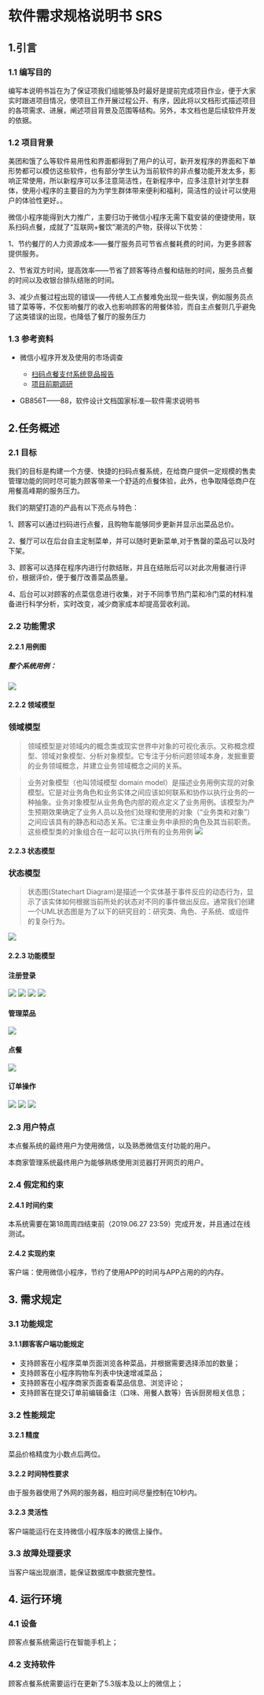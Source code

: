 # 软件需求规格说明书 SRS

## 1.引言

### 1.1 编写目的

编写本说明书旨在为了保证项我们组能够及时最好是提前完成项目作业，便于大家实时跟进项目情况，使项目工作开展过程公开、有序，因此将以文档形式描述项目的各项需求、进展，阐述项目背景及范围等结构。另外，本文档也是后续软件开发的依据。

### 1.2 项目背景

美团和饿了么等软件易用性和界面都得到了用户的认可，新开发程序的界面和下单形势都可以模仿这些软件，也有部分学生认为当前软件的非点餐功能开发太多，影响正常使用，所以新程序可以多注意简洁性，在新程序中，应多注意针对学生群体，使用小程序的主要目的为为学生群体带来便利和福利，简洁性的设计可以使用户的体验性更好。。

微信小程序能得到大力推广，主要归功于微信小程序无需下载安装的便捷使用，联系扫码点餐，成就了“互联网+餐饮”潮流的产物，获得以下优势：

1、节约餐厅的人力资源成本——餐厅服务员可节省点餐耗费的时间，为更多顾客提供服务。

2、节省双方时间，提高效率——节省了顾客等待点餐和结账的时间，服务员点餐的时间以及收银台排队结账的时间。

3、减少点餐过程出现的错误——传统人工点餐难免出现一些失误，例如服务员点错了菜等等，不仅影响餐厅的收入也影响顾客的用餐体验，而自主点餐则几乎避免了这类错误的出现，也降低了餐厅的服务压力 

### 1.3 参考资料

- 微信小程序开发及使用的市场调查
  - [扫码点餐支付系统竞品报告](https://baoleme.github.io/Dashboard/documents/competitor_analyze.html?raw=true)
  - [项目前期调研](https://sysu-gogo.github.io/sysu-gogo-food-docs/03-investigation?raw=true)

- GB856T——88，软件设计文档国家标准—软件需求说明书

## 2.任务概述

### 2.1 目标

我们的目标是构建一个方便、快捷的扫码点餐系统，在给商户提供一定规模的售卖管理功能的同时尽可能为顾客带来一个舒适的点餐体验，此外，也争取降低商户在用餐高峰期的服务压力。 

我们的期望打造的产品有以下亮点与特色：

1、顾客可以通过扫码进行点餐，且购物车能够同步更新并显示出菜品总价。

2、餐厅可以在后台自主定制菜单，并可以随时更新菜单,对于售罄的菜品可以及时下架。

3、顾客可以选择在程序内进行付款结账，并且在结账后可以对此次用餐进行评价，根据评价，便于餐厅改善菜品质量。

4、后台可以对顾客的点菜信息进行收集，对于不同季节热门菜和冷门菜的材料准备进行科学分析，实时改变，减少商家成本却提高营收利润。

### 2.2 功能需求

#### 2.2.1 用例图

##### 整个系统用例：

![](https://github.com/uml163/UML/blob/master/report/documents/UsercaseDiagram/UsercaseDiagramIMG/用例图.png?raw=true)

#### 2.2.2 领域模型

### 领域模型
> 领域模型是对领域内的概念类或现实世界中对象的可视化表示。又称概念模型、领域对象模型、分析对象模型。它专注于分析问题领域本身，发掘重要的业务领域概念，并建立业务领域概念之间的关系。

> 业务对象模型（也叫领域模型 domain model）是描述业务用例实现的对象模型。它是对业务角色和业务实体之间应该如何联系和协作以执行业务的一种抽象。业务对象模型从业务角色内部的观点定义了业务用例。该模型为产生预期效果确定了业务人员以及他们处理和使用的对象（“业务类和对象”）之间应该具有的静态和动态关系。它注重业务中承担的角色及其当前职责。这些模型类的对象组合在一起可以执行所有的业务用例
![](DomainModel.png)


#### 2.2.3 状态模型
### 状态模型
> 状态图(Statechart Diagram)是描述一个实体基于事件反应的动态行为，显示了该实体如何根据当前所处的状态对不同的事件做出反应。通常我们创建一个UML状态图是为了以下的研究目的：研究类、角色、子系统、或组件的复杂行为。

![](订单状态图.png)

#### 2.2.3 功能模型

#### 注册登录
![](https://github.com/uml163/UML/blob/master/report/documents/System_Sequence_Diagram/管理员注册.png)
![](https://github.com/uml163/UML/blob/master/report/documents/System_Sequence_Diagram/管理员登录.png)
![](https://github.com/uml163/UML/blob/master/report/documents/System_Sequence_Diagram/顾客注册.png)
![](https://github.com/uml163/UML/blob/master/report/documents/System_Sequence_Diagram/用户登录.png)

#### 管理菜品
![](https://github.com/uml163/UML/blob/master/report/documents/System_Sequence_Diagram/商家管理菜品.png)

#### 点餐
![](https://github.com/uml163/UML/blob/master/report/documents/System_Sequence_Diagram/顾客点餐.png)

#### 订单操作
![](https://github.com/uml163/UML/blob/master/report/documents/System_Sequence_Diagram/顾客取消订单.png)
![](https://github.com/uml163/UML/blob/master/report/documents/System_Sequence_Diagram/商家接受订单.png)
![](https://github.com/uml163/UML/blob/master/report/documents/System_Sequence_Diagram/商家拒绝接单.png)


### 2.3 用户特点

本点餐系统的最终用户为使用微信，以及熟悉微信支付功能的用户。

本商家管理系统最终用户为能够熟练使用浏览器打开网页的用户。

### 2.4 假定和约束

#### 2.4.1 时间约束

本系统需要在第18周周四结束前（2019.06.27 23:59）完成开发，并且通过在线测试。

#### 2.4.2 实现约束

客户端：使用微信小程序，节约了使用APP的时间与APP占用的的内存。

## 3. 需求规定

### 3.1 功能规定

#### 3.1.1顾客客户端功能规定

- 支持顾客在小程序菜单页面浏览各种菜品，并根据需要选择添加的数量；
- 支持顾客在小程序购物车列表中快速增减菜品；
- 支持顾客在小程序商家页面查看菜品信息、浏览评论；
- 支持顾客在提交订单前编辑备注（口味、用餐人数等）告诉厨房相关信息；


### 3.2 性能规定

#### 3.2.1 精度

菜品价格精度为小数点后两位。

#### 3.2.2 时间特性要求

由于服务器使用了外网的服务器，相应时间尽量控制在10秒内。

#### 3.2.3 灵活性

客户端能运行在支持微信小程序版本的微信上操作。

### 3.3 故障处理要求
当客户端出现崩溃，能保证数据库中数据完整性。

## 4. 运行环境

### 4.1 设备

顾客点餐系统需运行在智能手机上；

### 4.2 支持软件

顾客点餐系统需要运行在更新了5.3版本及以上的微信上；
